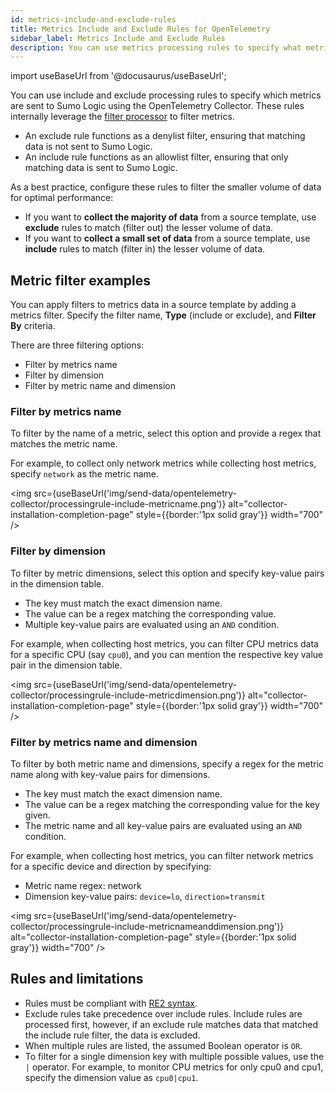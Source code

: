 ```yaml
---
id: metrics-include-and-exclude-rules
title: Metrics Include and Exclude Rules for OpenTelemetry
sidebar_label: Metrics Include and Exclude Rules
description: You can use metrics processing rules to specify what metrics are sent to Sumo Logic using OpenTelemetry Collector.
---
```


import useBaseUrl from '@docusaurus/useBaseUrl';

You can use include and exclude processing rules to specify which metrics are sent to Sumo Logic using the OpenTelemetry Collector. These rules internally leverage the [filter processor](https://github.com/open-telemetry/opentelemetry-collector-contrib/tree/main/processor/filterprocessor) to filter metrics.

* An exclude rule functions as a denylist filter, ensuring that matching data is not sent to Sumo Logic.
* An include rule functions as an allowlist filter, ensuring that only matching data is sent to Sumo Logic.

As a best practice, configure these rules to filter the smaller volume of data for optimal performance:

* If you want to **collect the majority of data** from a source template, use **exclude** rules to match (filter out) the lesser volume of data.
* If you want to **collect a small set of data** from a source template, use **include** rules to match (filter in) the lesser volume of data.

## Metric filter examples

You can apply filters to metrics data in a source template by adding a metrics filter. Specify the filter name, **Type** (include or exclude), and **Filter By** criteria.

There are three filtering options:
* Filter by metrics name
* Filter by dimension
* Filter by metric name and dimension

### Filter by metrics name

To filter by the name of a metric, select this option and provide a regex that matches the metric name.

For example, to collect only network metrics while collecting host metrics, specify `network` as the metric name.

<img src={useBaseUrl('img/send-data/opentelemetry-collector/processingrule-include-metricname.png')} alt="collector-installation-completion-page" style={{border:'1px solid gray'}} width="700" />

### Filter by dimension

To filter by metric dimensions, select this option and specify key-value pairs in the dimension table.

* The key must match the exact dimension name.
* The value can be a regex matching the corresponding value.
* Multiple key-value pairs are evaluated using an `AND` condition.

For example, when collecting host metrics, you can filter CPU metrics data for a specific CPU (say `cpu0`), and you can mention the respective key value pair in the dimension table.

<img src={useBaseUrl('img/send-data/opentelemetry-collector/processingrule-include-metricdimension.png')} alt="collector-installation-completion-page" style={{border:'1px solid gray'}} width="700" />

### Filter by metrics name and dimension

To filter by both metric name and dimensions, specify a regex for the metric name along with key-value pairs for dimensions.

* The key must match the exact dimension name.
* The value can be a regex matching the corresponding value for the key given.
* The metric name and all key-value pairs are evaluated using an `AND` condition.

For example, when collecting host metrics, you can filter network metrics for a specific device and direction by specifying:

* Metric name regex: network
* Dimension key-value pairs: `device=lo`, `direction=transmit`

<img src={useBaseUrl('img/send-data/opentelemetry-collector/processingrule-include-metricnameanddimension.png')} alt="collector-installation-completion-page" style={{border:'1px solid gray'}} width="700" />

## Rules and limitations

* Rules must be compliant with [RE2 syntax](https://github.com/google/re2/wiki/Syntax).
* Exclude rules take precedence over include rules. Include rules are processed first, however, if an exclude rule matches data that matched the include rule filter, the data is excluded.
* When multiple rules are listed, the assumed Boolean operator is `OR`.
* To filter for a single dimension key with multiple possible values, use the `|` operator. For example, to monitor CPU metrics for only cpu0 and cpu1, specify the dimension value as `cpu0|cpu1`.
